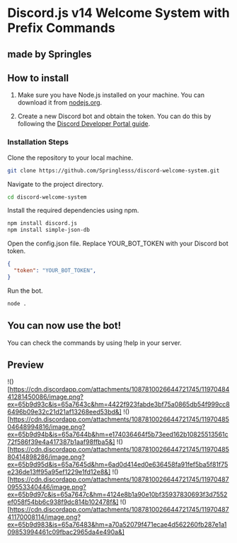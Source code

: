 # Discord.js v14 Welcome System with Prefix Commands

made by Springles
---

## How to install

1. Make sure you have Node.js installed on your machine. You can download it from [nodejs.org](https://nodejs.org/).

2. Create a new Discord bot and obtain the token. You can do this by following the [Discord Developer Portal guide](https://discord.com/developers/docs/intro).

### Installation Steps

Clone the repository to your local machine.
```bash
git clone https://github.com/Springlesss/discord-welcome-system.git
```

Navigate to the project directory.
```bash
cd discord-welcome-system
```
Install the required dependencies using npm.

```bash
npm install discord.js
npm install simple-json-db
```

Open the config.json file.
Replace YOUR_BOT_TOKEN with your Discord bot token.

```json
{
  "token": "YOUR_BOT_TOKEN",
}
```
Run the bot.

```bash
node .
```
You can now use the bot!
---
You can check the commands by using !help in your server.

## Preview

!()[https://cdn.discordapp.com/attachments/1087810026644721745/1197048441281450086/image.png?ex=65b9d93c&is=65a7643c&hm=4422f923fabde3bf75a0865db54f999cc86496b09e32c21d21af13268eed53bd&]
!()[https://cdn.discordapp.com/attachments/1087810026644721745/1197048504648994816/image.png?ex=65b9d94b&is=65a7644b&hm=e174036464f5b73eed162b10825513561c72f586f39e4a417387b1aaf98ffba5&]
!()[https://cdn.discordapp.com/attachments/1087810026644721745/1197048580414898286/image.png?ex=65b9d95d&is=65a7645d&hm=6ad0d414ed0e636458fa91fef5ba5f81f75e236de13ff95a95ef1229e1fd12e8&]
!()[https://cdn.discordapp.com/attachments/1087810026644721745/1197048709553340446/image.png?ex=65b9d97c&is=65a7647c&hm=4124e8b1a90e10bf35937830693f3d7552ef058f54bb6c938f9dc814b102478f&]
!()[https://cdn.discordapp.com/attachments/1087810026644721745/1197048741170008114/image.png?ex=65b9d983&is=65a76483&hm=a70a52079f471ecae4d562260fb287e1a109853994461c09fbac2965da4e490a&]
